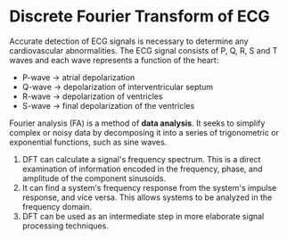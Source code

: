 # Discrete Fourier Transform of ECG

Accurate detection of ECG signals is necessary to determine any cardiovascular abnormalities. The ECG signal consists of P, Q, R, S and T waves and each wave represents a function of the heart: 
* P-wave -> atrial depolarization 
* Q-wave -> depolarization of interventricular septum
* R-wave -> depolarization of ventricles 
* S-wave -> final depolarization of the ventricles


Fourier analysis (FA) is a method of **data analysis**. It seeks to simplify complex or noisy data by decomposing it into a series of trigonometric or exponential functions, such as sine waves.
1)	DFT can calculate a signal's frequency spectrum. This is a direct examination of information encoded in the frequency, phase, and amplitude of the component sinusoids. 
2)	It can find a system's frequency response from the system's impulse response, and vice versa. This allows systems to be analyzed in the frequency domain. 
3)	DFT can be used as an intermediate step in more elaborate signal processing techniques. 
